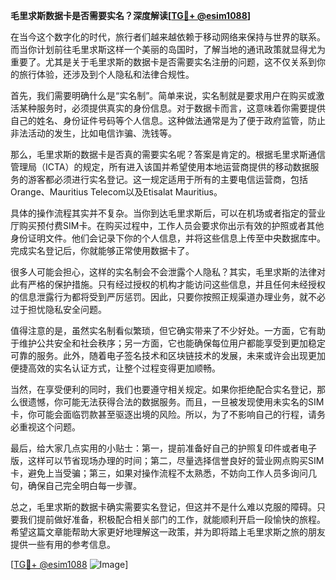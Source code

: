 **毛里求斯数据卡是否需要实名？深度解读[[TG💪+ @esim1088](https://t.me/s/esim1088)]**

在当今这个数字化的时代，旅行者们越来越依赖于移动网络来保持与世界的联系。而当你计划前往毛里求斯这样一个美丽的岛国时，了解当地的通讯政策就显得尤为重要了。尤其是关于毛里求斯的数据卡是否需要实名注册的问题，这不仅关系到你的旅行体验，还涉及到个人隐私和法律合规性。

首先，我们需要明确什么是“实名制”。简单来说，实名制就是要求用户在购买或激活某种服务时，必须提供真实的身份信息。对于数据卡而言，这意味着你需要提供自己的姓名、身份证件号码等个人信息。这种做法通常是为了便于政府监管，防止非法活动的发生，比如电信诈骗、洗钱等。

那么，毛里求斯的数据卡是否真的需要实名呢？答案是肯定的。根据毛里求斯通信管理局（ICTA）的规定，所有进入该国并希望使用本地运营商提供的移动数据服务的游客都必须进行实名登记。这一规定适用于所有的主要电信运营商，包括Orange、Mauritius Telecom以及Etisalat Mauritius。

具体的操作流程其实并不复杂。当你到达毛里求斯后，可以在机场或者指定的营业厅购买预付费SIM卡。在购买过程中，工作人员会要求你出示有效的护照或者其他身份证明文件。他们会记录下你的个人信息，并将这些信息上传至中央数据库中。完成实名登记后，你就能够正常使用数据卡了。

很多人可能会担心，这样的实名制会不会泄露个人隐私？其实，毛里求斯的法律对此有严格的保护措施。只有经过授权的机构才能访问这些信息，并且任何未经授权的信息泄露行为都将受到严厉惩罚。因此，只要你按照正规渠道办理业务，就不必过于担忧隐私安全问题。

值得注意的是，虽然实名制看似繁琐，但它确实带来了不少好处。一方面，它有助于维护公共安全和社会秩序；另一方面，它也能确保每位用户都能享受到更加稳定可靠的服务。此外，随着电子签名技术和区块链技术的发展，未来或许会出现更加便捷高效的实名认证方式，让整个过程变得更加顺畅。

当然，在享受便利的同时，我们也要遵守相关规定。如果你拒绝配合实名登记，那么很遗憾，你可能无法获得合法的数据服务。而且，一旦被发现使用未实名的SIM卡，你可能会面临罚款甚至驱逐出境的风险。所以，为了不影响自己的行程，请务必重视这个问题。

最后，给大家几点实用的小贴士：第一，提前准备好自己的护照复印件或者电子版，这样可以节省现场办理的时间；第二，尽量选择信誉良好的营业网点购买SIM卡，避免上当受骗；第三，如果对操作流程不太熟悉，不妨向工作人员多询问几句，确保自己完全明白每一步骤。

总之，毛里求斯的数据卡确实需要实名登记，但这并不是什么难以克服的障碍。只要我们提前做好准备，积极配合相关部门的工作，就能顺利开启一段愉快的旅程。希望这篇文章能帮助大家更好地理解这一政策，并为即将踏上毛里求斯之旅的朋友提供一些有用的参考信息。

[[TG💪+ @esim1088](https://t.me/s/esim1088) ![Image](https://i.postimg.cc/4NQfJmqS/Snipaste-2025-05-13-00-14-12.png)]